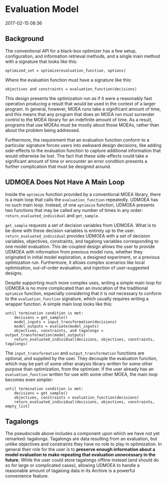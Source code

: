 # Evaluation Model

2017-02-15 08:36

## Background

The conventional API for a black-box optimizer has a few
setup, configuration, and information retrieval methods,
and a single main method with a signature that looks like
this:

```
optimized_set = optimize(evaluation_function, options)
```

Where the evaluation function must have a signature
like this:

```
objectives and constraints = evaluation_function(decisions)
```

This design presents the optimization run as if it were
a reasonably fast operation producing a result that would
be used in the context of a larger program.  In general,
however, MOEA runs take a significant amount of time,
and this means that any program that does an MOEA run
must surrender control to the MOEA library for an
indefinite amount of time.  As a result, programs that
use MOEAs must be mostly about those MOEAs, rather than
about the problem being addressed.

Furthermore, the requirement that an evaluation function
conform to a particular signature forces users into
awkward design decisions, like adding side-effects to the
evaluation function to capture additional information that
would otherwise be lost.  The fact that these side-effects
could take a significant amount of time or encounter an
error condition presents a further complication that must
be designed around.

## UDMOEA Does Not Have A Main Loop

Inside the `optimize` function provided by a conventional
MOEA library, there is a main loop that calls the 
`evaluation_function` repeatedly.  UDMOEA has no such main
loop.  Instead, of one `optimize` function, UDMOEA presents
two functions that may be called any number of times in
any order: `return_evaluated_individual` and `get_sample`.

`get_sample` requests a set of decision variables from
UDMOEA.  What is to be done with these decision variables
is entirely up to the user.  `return_evaluated_individual`
provides UDMOEA with a set of decision variables,
objectives, constraints, and tagalong variables
corresponding to one model evaluation.  This de-coupled
design allows the user to provide UDMOEA with information
from previous model runs, whether they originated in
initial model exploration, a designed experiment, or a
previous optimization run.  Furthermore, it allows complex
scenarios like local optimization, out-of-order
evaluation, and injection of user-suggested designs.

Despite supporting much more complex uses, writing a
simple main loop for UDMOEA is no more complicated than
an invocation of the traditional `optimize` function,
especially considering that it is not necessary to
conform to the `evaluation_function` signature, which
usually requires writing a wrapper function.  A simple
main loop looks like this:

```
until termination condition is met:
    decisions = get_sample()
    model_inputs = input_transformation(decisions)
    model_outputs = evaluate(model_inputs)
    objectives, constraints, and tagalongs = output_transformation(model_outputs)
    return_evaluated_individual(decisions, objectives, constraints, tagalongs)
```

The `input_transformation` and `output_transformation`
functions are optional, and supplied by the user.
They decouple the evaluation function, which may be part
of some other analysis library written for some other
purpose than optimization, from the optimizer.  If the
user already has an `evaluation_function` written for
use with some other MOEA, the main loop becomes even
simpler:

```
until termination condition is met:
    decisions = get_sample()
    objectives, constraints = evaluation_function(decisions)
    return_evaluated_individual(decisions, objectives, constraints, empty_list)
```

## Tagalongs

The pseudocode above includes a component upon which we
have not yet remarked: tagalongs.  Tagalongs are data
resulting from an evaluation, but unlike objectives and
constraints they have no role to play in optimization.
In general their role for the user is to **preserve enough
information about a model evaluation to make repeating
that evaluation unnecessary in the future.**  While the user
could store tagalongs offline instead (and should do so
for large or complicated cases), allowing UDMOEA to handle
a reasonable amount of tagalong data in its Archive is a
powerful convenience feature.


